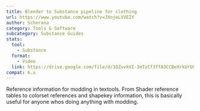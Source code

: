 ```yaml
---
title: Blender to Substance pipeline for clothing
url: https://www.youtube.com/watch?v=JXnjeLVVEZY
author: Scherana
category: Tools & Software
subcategory: Substance Guides
stats:
  tool:
    - Substance
  format:
    - Video
  link: https://drive.google.com/file/d/1OZuvkVI-3mTzCf3ffA3CCBeXrkUrUC4X/view?usp=drive_link
compat: 6.x
---
```

Reference information for modding in textools. From Shader reference tables to colorset references and shapekey information, this is basically useful for anyone whos doing anything with modding.